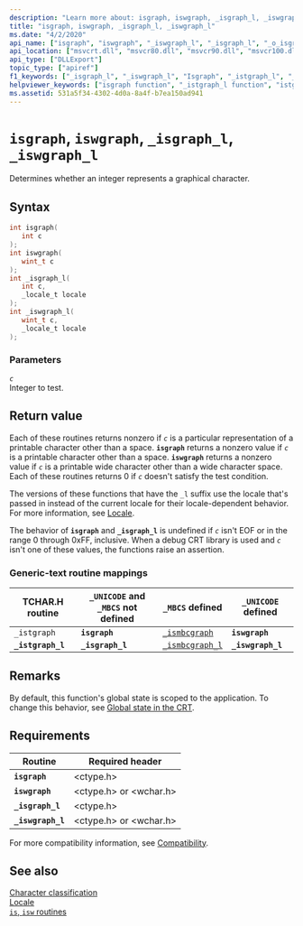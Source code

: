 ```yaml
---
description: "Learn more about: isgraph, iswgraph, _isgraph_l, _iswgraph_l"
title: "isgraph, iswgraph, _isgraph_l, _iswgraph_l"
ms.date: "4/2/2020"
api_name: ["isgraph", "iswgraph", "_iswgraph_l", "_isgraph_l", "_o_isgraph", "_o_iswgraph"]
api_location: ["msvcrt.dll", "msvcr80.dll", "msvcr90.dll", "msvcr100.dll", "msvcr100_clr0400.dll", "msvcr110.dll", "msvcr110_clr0400.dll", "msvcr120.dll", "msvcr120_clr0400.dll", "ucrtbase.dll", "api-ms-win-crt-string-l1-1-0.dll", "api-ms-win-crt-private-l1-1-0.dll"]
api_type: ["DLLExport"]
topic_type: ["apiref"]
f1_keywords: ["_isgraph_l", "_iswgraph_l", "Isgraph", "_istgraph_l", "_istgraph", "iswgraph"]
helpviewer_keywords: ["isgraph function", "_istgraph_l function", "istgraph function", "_isgraph_l function", "iswgraph function", "_iswgraph_l function", "_istgraph function", "_ismbcgraph_l function"]
ms.assetid: 531a5f34-4302-4d0a-8a4f-b7ea150ad941
---
```

# `isgraph`, `iswgraph`, `_isgraph_l`, `_iswgraph_l`

Determines whether an integer represents a graphical character.

## Syntax

```C
int isgraph(
   int c
);
int iswgraph(
   wint_t c
);
int _isgraph_l(
   int c,
   _locale_t locale
);
int _iswgraph_l(
   wint_t c,
   _locale_t locale
);
```

### Parameters

*`c`*\
Integer to test.

## Return value

Each of these routines returns nonzero if *`c`* is a particular representation of a printable character other than a space. **`isgraph`** returns a nonzero value if *`c`* is a printable character other than a space. **`iswgraph`** returns a nonzero value if *`c`* is a printable wide character other than a wide character space. Each of these routines returns 0 if *`c`* doesn't satisfy the test condition.

The versions of these functions that have the `_l` suffix use the locale that's passed in instead of the current locale for their locale-dependent behavior. For more information, see [Locale](../locale.md).

The behavior of **`isgraph`** and **`_isgraph_l`** is undefined if *`c`* isn't EOF or in the range 0 through 0xFF, inclusive. When a debug CRT library is used and *`c`* isn't one of these values, the functions raise an assertion.

### Generic-text routine mappings

| TCHAR.H routine | `_UNICODE` and `_MBCS` not defined | `_MBCS` defined | `_UNICODE` defined |
|---|---|---|---|
| `_istgraph` | **`isgraph`** | [`_ismbcgraph`](ismbcgraph-functions.md) | **`iswgraph`** |
| **`_istgraph_l`** | **`_isgraph_l`** | [`_ismbcgraph_l`](ismbcgraph-functions.md) | **`_iswgraph_l`** |

## Remarks

By default, this function's global state is scoped to the application. To change this behavior, see [Global state in the CRT](../global-state.md).

## Requirements

| Routine | Required header |
|---|---|
| **`isgraph`** | \<ctype.h> |
| **`iswgraph`** | \<ctype.h> or \<wchar.h> |
| **`_isgraph_l`** | \<ctype.h> |
| **`_iswgraph_l`** | \<ctype.h> or \<wchar.h> |

For more compatibility information, see [Compatibility](../compatibility.md).

## See also

[Character classification](../character-classification.md)\
[Locale](../locale.md)\
[`is`, `isw` routines](../is-isw-routines.md)
